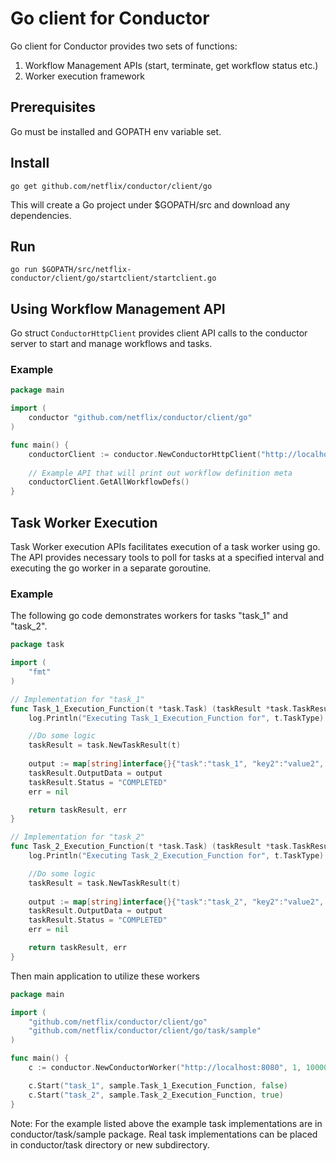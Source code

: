 # Go client for Conductor
Go client for Conductor provides two sets of functions:

1. Workflow Management APIs (start, terminate, get workflow status etc.)
2. Worker execution framework

## Prerequisites
Go must be installed and GOPATH env variable set.

## Install

```shell
go get github.com/netflix/conductor/client/go
```
This will create a Go project under $GOPATH/src and download any dependencies.

## Run

```shell
go run $GOPATH/src/netflix-conductor/client/go/startclient/startclient.go
```

## Using Workflow Management API
Go struct ```ConductorHttpClient``` provides client API calls to the conductor server to start and manage workflows and tasks.

### Example
```go
package main

import (
    conductor "github.com/netflix/conductor/client/go"
)

func main() {
    conductorClient := conductor.NewConductorHttpClient("http://localhost:8080")
    
    // Example API that will print out workflow definition meta
    conductorClient.GetAllWorkflowDefs()
}

```

## Task Worker Execution
Task Worker execution APIs facilitates execution of a task worker using go.  The API provides necessary tools to poll for tasks at a specified interval and executing the go worker in a separate goroutine.

### Example
The following go code demonstrates workers for tasks "task_1" and "task_2".

```go
package task

import (
    "fmt"
)

// Implementation for "task_1"
func Task_1_Execution_Function(t *task.Task) (taskResult *task.TaskResult, err error) {
    log.Println("Executing Task_1_Execution_Function for", t.TaskType)

    //Do some logic
    taskResult = task.NewTaskResult(t)
    
    output := map[string]interface{}{"task":"task_1", "key2":"value2", "key3":3, "key4":false}
    taskResult.OutputData = output
    taskResult.Status = "COMPLETED"
    err = nil

    return taskResult, err
}

// Implementation for "task_2"
func Task_2_Execution_Function(t *task.Task) (taskResult *task.TaskResult, err error) {
    log.Println("Executing Task_2_Execution_Function for", t.TaskType)

    //Do some logic
    taskResult = task.NewTaskResult(t)
    
    output := map[string]interface{}{"task":"task_2", "key2":"value2", "key3":3, "key4":false}
    taskResult.OutputData = output
    taskResult.Status = "COMPLETED"
    err = nil

    return taskResult, err
}

```


Then main application to utilize these workers

```go
package main

import (
    "github.com/netflix/conductor/client/go"
    "github.com/netflix/conductor/client/go/task/sample"
)

func main() {
    c := conductor.NewConductorWorker("http://localhost:8080", 1, 10000)

    c.Start("task_1", sample.Task_1_Execution_Function, false)
    c.Start("task_2", sample.Task_2_Execution_Function, true)
}

```

Note: For the example listed above the example task implementations are in conductor/task/sample package.  Real task implementations can be placed in conductor/task directory or new subdirectory.

